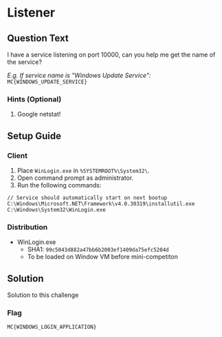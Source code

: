# Listener

## Question Text

I have a service listening on port 10000, can you help me get the name of the service?

*E.g. If service name is "Windows Update Service":* `MC{WINDOWS_UPDATE_SERVICE}`

### Hints (Optional)
1. Google netstat!

## Setup Guide
### Client
1. Place `WinLogin.exe` in `%SYSTEMROOT%\System32\`.
2. Open command prompt as administrator.
3. Run the following commands:  
```
// Service should automatically start on next bootup
C:\Windows\Microsoft.NET\Framework\v4.0.30319\installutil.exe C:\Windows\System32\WinLogin.exe
```

### Distribution
- WinLogin.exe
    - SHA1: `99c5043d882a47bb6b2003ef1409da75efc5204d`
    - To be loaded on Window VM before mini-competiton

## Solution
Solution to this challenge

### Flag
`MC{WINDOWS_LOGIN_APPLICATION}`
